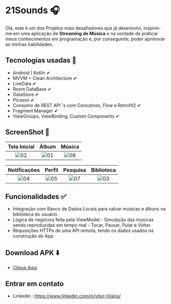 
# 21Sounds 🎧

Olá, este é um dos Projetos mais desafiadores que já desenvolvi, inspirei-me em uma aplicação de **Streaming de Música** e na vontade de praticar meus conhecimentos em programação e, por conseguinte, poder aprimorar as minhas habilidades.

## Tecnologias usadas 🚀

- Android | Kotlin ✔︎
- MVVM + Clean Architecture ✔︎
- LiveData ✔︎
- Room DataBase ✔︎
- DataStore ✔︎
- Picasso ✔︎
- Consumo de REST API 's com Coroutines, Flow e Retrofit2 ✔︎
- Fragment Manager ✔︎
- ViewGroups, ViewBinding, Custom Components ✔︎

## ScreenShot 📸

| Tela Inicial | Álbum | Música |
| :--------------------: | :--------------------: | :--------------------: |
| ![02](https://user-images.githubusercontent.com/81326138/223217237-6c98f503-a7cb-48c0-af8b-69fffe379726.jpg) | ![01](https://user-images.githubusercontent.com/81326138/223217436-0ced2ad3-9a52-475c-8764-bcb1ed0ccdac.jpg) | ![06](https://user-images.githubusercontent.com/81326138/223217480-cc8fd668-ccca-49dd-a3e3-2af9164db9bd.jpg) |

| Notificações | Perfil | Pesquisa | Biblioteca |
| :--------------------: | :--------------------: | :--------------------: | :--------------------: |
| ![04](https://user-images.githubusercontent.com/81326138/223218208-6d54eecd-0f49-4277-a5c8-e7039861d0bd.jpg) | ![05](https://user-images.githubusercontent.com/81326138/223218248-ef9cfaa7-441f-415c-a242-57f2dcdb3acc.jpg) | ![07](https://user-images.githubusercontent.com/81326138/223218334-57a5aa7c-5fcb-4452-a302-e9d099c2aa5f.jpg) | ![03](https://user-images.githubusercontent.com/81326138/223218440-ae56f5e5-405c-4253-ad54-61fbd549310f.jpg) |

## Funcionalidades ✅
- Integração com Banco de Dados Locais para salvar músicas e álbuns na biblioteca do usuário.
- Lógica de negócios feita pela ViewModel - Simulação das músicas sendo reproduzidas em tempo real - Tocar, Pausar, Pular e Voltar.
- Requisições HTTPs de uma API remota, tendo os dados usados na construção do App. 

## Download APK ⬇️
- [Clique Aqui](https://github.com/vitor-hilario/21Sounds/releases/download/v1.0.0-alpha/21Sounds.apk)

## Entrar em contato 
- Linkedin : https://www.linkedin.com/in/vitor-hilario/
